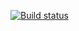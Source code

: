 [![Build status](https://ci.appveyor.com/api/projects/status/3xwri7a6nayn0hsd?svg=true)](https://ci.appveyor.com/project/Ruslan-Shev/api-ci)
